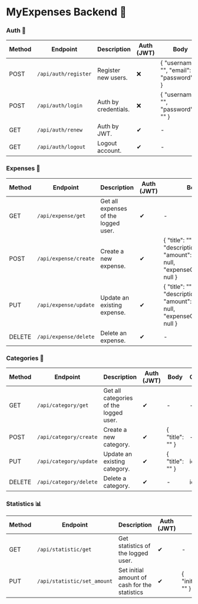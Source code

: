 # MyExpenses Backend 💾

### Auth 🔐
| Method     | Endpoint                        | Description                 | Auth (JWT) | Body                                            |
|------------|---------------------------------|-----------------------------|------------|-------------------------------------------------|
| POST       | `/api/auth/register`         | Register new users.         | ❌         | { "username": "", "email": "", "password":"" }  |
| POST       | `/api/auth/login`            | Auth by credentials.        | ❌         | { "username": "", "password": "" }              |
| GET        | `/api/auth/renew`            | Auth by JWT.                | ✔          | -                                               |
| GET        | `/api/auth/logout`           | Logout account.             | ✔          | -                                               |

### Expenses 💸
| Method     | Endpoint                        | Description                 | Auth (JWT) | Body                                            | Query 
|------------|---------------------------------|-----------------------------|------------|-------------------------------------------------|------
| GET        | `/api/expense/get`         | Get all expenses of the logged user.         | ✔         |  - | -
| POST       | `/api/expense/create`      | Create a new expense.        | ✔          | { "title": "", "description": "", "amount": 0, "date": null, "expenseCategoryId": null } | -
| PUT        | `/api/expense/update`      | Update an existing expense.                | ✔          | { "title": "", "description": "", "amount": 0, "date": null, "expenseCategoryId": null } | id
| DELETE     | `/api/expense/delete`      | Delete an expense.             | ✔          | -                                               | id

### Categories 📂
| Method     | Endpoint                        | Description                 | Auth (JWT) | Body                                            | Query 
|------------|---------------------------------|-----------------------------|------------|-------------------------------------------------|------
| GET        | `/api/category/get`         | Get all categories of the logged user.         | ✔         |  - | -
| POST       | `/api/category/create`      | Create a new category.        | ✔          | { "title": "" }| -
| PUT        | `/api/category/update`      | Update an existing category.                | ✔          | { "title": "" } | id
| DELETE     | `/api/category/delete`      | Delete a category.             | ✔          | -                                               | id

### Statistics 📊
| Method     | Endpoint                        | Description                 | Auth (JWT) | Body                                            | Query 
|------------|---------------------------------|-----------------------------|------------|-------------------------------------------------|------
| GET        | `/api/statistic/get`         | Get statistics of the logged user.         | ✔         |  - | -
| PUT        | `/api/statistic/set_amount`      | Set initial amount of cash for the statistics       | ✔          | { "initialAmount": "" }| id